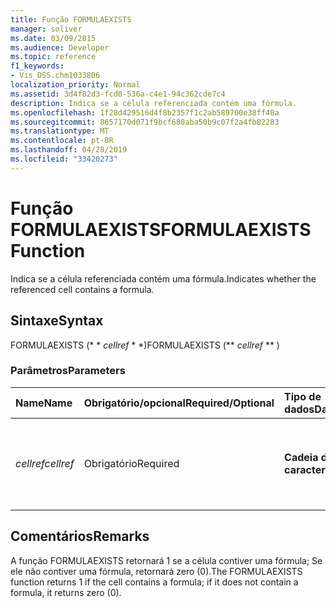 ```yaml
---
title: Função FORMULAEXISTS
manager: soliver
ms.date: 03/09/2015
ms.audience: Developer
ms.topic: reference
f1_keywords:
- Vis_DSS.chm1033806
localization_priority: Normal
ms.assetid: 3d4f82d3-fcd0-536a-c4e1-94c362cde7c4
description: Indica se a célula referenciada contém uma fórmula.
ms.openlocfilehash: 1f28d429516d4f8b2357f1c2ab589700e38ff40a
ms.sourcegitcommit: 8657170d071f9bcf680aba50b9c07f2a4fb82283
ms.translationtype: MT
ms.contentlocale: pt-BR
ms.lasthandoff: 04/28/2019
ms.locfileid: "33420273"
---
```

# <a name="formulaexists-function"></a><span data-ttu-id="f2f3a-103">Função FORMULAEXISTS</span><span class="sxs-lookup"><span data-stu-id="f2f3a-103">FORMULAEXISTS Function</span></span>

<span data-ttu-id="f2f3a-104">Indica se a célula referenciada contém uma fórmula.</span><span class="sxs-lookup"><span data-stu-id="f2f3a-104">Indicates whether the referenced cell contains a formula.</span></span> 
  
## <a name="syntax"></a><span data-ttu-id="f2f3a-105">Sintaxe</span><span class="sxs-lookup"><span data-stu-id="f2f3a-105">Syntax</span></span>

<span data-ttu-id="f2f3a-106">FORMULAEXISTS (\* \* *cellref* \* \*)</span><span class="sxs-lookup"><span data-stu-id="f2f3a-106">FORMULAEXISTS (\*\* *cellref* \*\* )</span></span> 
  
### <a name="parameters"></a><span data-ttu-id="f2f3a-107">Parâmetros</span><span class="sxs-lookup"><span data-stu-id="f2f3a-107">Parameters</span></span>

|<span data-ttu-id="f2f3a-108">**Name**</span><span class="sxs-lookup"><span data-stu-id="f2f3a-108">**Name**</span></span>|<span data-ttu-id="f2f3a-109">**Obrigatório/opcional**</span><span class="sxs-lookup"><span data-stu-id="f2f3a-109">**Required/Optional**</span></span>|<span data-ttu-id="f2f3a-110">**Tipo de dados**</span><span class="sxs-lookup"><span data-stu-id="f2f3a-110">**Data Type**</span></span>|<span data-ttu-id="f2f3a-111">**Descrição**</span><span class="sxs-lookup"><span data-stu-id="f2f3a-111">**Description**</span></span>|
|:-----|:-----|:-----|:-----|
| <span data-ttu-id="f2f3a-112">_cellref_</span><span class="sxs-lookup"><span data-stu-id="f2f3a-112">_cellref_</span></span> <br/> |<span data-ttu-id="f2f3a-113">Obrigatório</span><span class="sxs-lookup"><span data-stu-id="f2f3a-113">Required</span></span>  <br/> |<span data-ttu-id="f2f3a-114">**Cadeia de caracteres**</span><span class="sxs-lookup"><span data-stu-id="f2f3a-114">**String**</span></span> <br/> |<span data-ttu-id="f2f3a-115">A célula cuja presença de fórmula você deseja verificar.</span><span class="sxs-lookup"><span data-stu-id="f2f3a-115">The cell that you want to check for the presence of a formula.</span></span>  <br/> |
   
## <a name="remarks"></a><span data-ttu-id="f2f3a-116">Comentários</span><span class="sxs-lookup"><span data-stu-id="f2f3a-116">Remarks</span></span>

<span data-ttu-id="f2f3a-117">A função FORMULAEXISTS retornará 1 se a célula contiver uma fórmula; Se ele não contiver uma fórmula, retornará zero (0).</span><span class="sxs-lookup"><span data-stu-id="f2f3a-117">The FORMULAEXISTS function returns 1 if the cell contains a formula; if it does not contain a formula, it returns zero (0).</span></span> 
  

